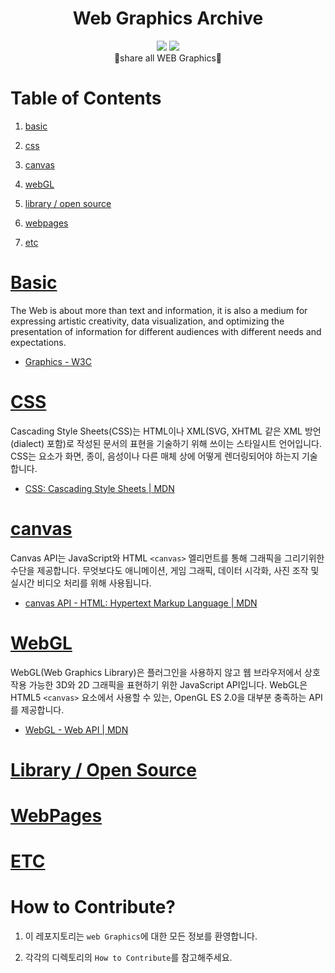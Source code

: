 <div align="center"><h1> Web Graphics Archive</h1><p></p></div>

<div align="center">
    <img src="https://img.shields.io/badge/contributions-welcome-brightgreen.svg?style=flat" />
    <img src="https://img.shields.io/badge/License-MIT-yellow.svg" />
    <div>🎨share all WEB Graphics💄</div>
</div>

# Table of Contents

1. [basic](https://github.com/taenykim/Web_Graphics_Archive/tree/docs/updateReadme/basic)

2. [css](https://github.com/taenykim/Web_Graphics_Archive/tree/docs/updateReadme/css)

3. [canvas](https://github.com/taenykim/Web_Graphics_Archive/tree/docs/updateReadme/canvas)

4. [webGL](https://github.com/taenykim/Web_Graphics_Archive/tree/docs/updateReadme/webGL)

5. [library / open source](https://github.com/taenykim/Web_Graphics_Archive/tree/docs/updateReadme/library)

6. [webpages](https://github.com/taenykim/Web_Graphics_Archive/tree/docs/updateReadme/webpages)

7. [etc](https://github.com/taenykim/Web_Graphics_Archive/tree/docs/updateReadme/etc)

# [Basic](https://github.com/taenykim/Web_Graphics_Archive/tree/docs/updateReadme/basic)

The Web is about more than text and information, it is also a medium for expressing artistic creativity, data visualization, and optimizing the presentation of information for different audiences with different needs and expectations.

- [Graphics - W3C](https://www.w3.org/standards/webdesign/graphics)

# [CSS](https://github.com/taenykim/Web_Graphics_Archive/tree/docs/updateReadme/css)

Cascading Style Sheets(CSS)는 HTML이나 XML(SVG, XHTML 같은 XML 방언(dialect) 포함)로 작성된 문서의 표현을 기술하기 위해 쓰이는 스타일시트 언어입니다. CSS는 요소가 화면, 종이, 음성이나 다른 매체 상에 어떻게 렌더링되어야 하는지 기술합니다.

- [CSS: Cascading Style Sheets | MDN](https://developer.mozilla.org/en-US/docs/Web/CSS)

# [canvas](https://github.com/taenykim/Web_Graphics_Archive/tree/docs/updateReadme/canvas)

Canvas API는 JavaScript와 HTML `<canvas>` 엘리먼트를 통해 그래픽을 그리기위한 수단을 제공합니다. 무엇보다도 애니메이션, 게임 그래픽, 데이터 시각화, 사진 조작 및 실시간 비디오 처리를 위해 사용됩니다.

- [canvas API - HTML: Hypertext Markup Language | MDN](https://developer.mozilla.org/ko/docs/Web/HTML/Canvas)

# [WebGL](https://github.com/taenykim/Web_Graphics_Archive/tree/docs/updateReadme/webGL)

WebGL(Web Graphics Library)은 플러그인을 사용하지 않고 웹 브라우저에서 상호작용 가능한 3D와 2D 그래픽을 표현하기 위한 JavaScript API입니다. WebGL은 HTML5 `<canvas>` 요소에서 사용할 수 있는, OpenGL ES 2.0을 대부분 충족하는 API를 제공합니다.

- [WebGL - Web API | MDN](https://developer.mozilla.org/ko/docs/Web/API/WebGL_API)

# [Library / Open Source](https://github.com/taenykim/Web_Graphics_Archive/tree/docs/updateReadme/library)

# [WebPages](https://github.com/taenykim/Web_Graphics_Archive/tree/docs/updateReadme/webpages)

# [ETC](https://github.com/taenykim/Web_Graphics_Archive/tree/docs/updateReadme/etc)

# How to Contribute?

1. 이 레포지토리는 `web Graphics`에 대한 모든 정보를 환영합니다.

2. 각각의 디렉토리의 `How to Contribute`를 참고해주세요.

